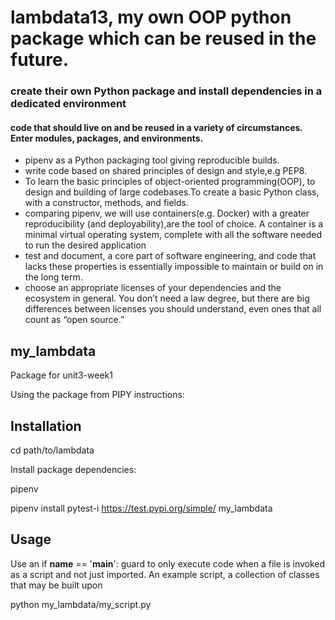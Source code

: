 # lambdata13, my own OOP python package which can be reused in the future.
### create their own Python package and install dependencies in a dedicated environment
#### code that should live on and be reused in a variety of circumstances. Enter modules, packages, and environments.
- pipenv as a Python packaging tool giving reproducible builds.
- write code based on shared principles of design and style,e.g PEP8. 
- To learn the basic principles of object-oriented programming(OOP), to design and building of large codebases.To create a basic Python class, with a constructor, methods, and fields.
- comparing pipenv, we will use containers(e.g. Docker) with a greater reproducibility (and deployability),are the tool of choice. A container is a minimal virtual operating system, complete with all the software needed to run the desired application
- test and document, a core part of software engineering, and code that lacks these properties is essentially impossible to maintain or build on in the long term.
-  choose an appropriate licenses of your dependencies and the ecosystem in general. You don’t need a law degree, but there are big differences between licenses you should understand, even ones that all count as “open source.”


## my_lambdata

Package for unit3-week1

Using the package from PIPY instructions:




## Installation

cd path/to/lambdata

Install package dependencies:

pipenv 



pipenv install  pytest-i https://test.pypi.org/simple/ my_lambdata

## Usage
Use an if __name__ == '__main__': guard to only execute code when a file is invoked as a script and not just imported.
An example script, a collection of classes that may be built upon

python my_lambdata/my_script.py